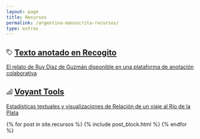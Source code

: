 ```yaml
---
layout: page
title: Recursos
permalink: /argentina-manuscrita-recursos/
type: extras
---
```



<!-- Recursos -->
<div class="container mx-auto px-2">
	<!-- <div class="border-top-thick">  Linea larga 
	<div class="col-1 sm-width-full border-top-thick"> </div> Linea corta -->
  <div class="py-1 mb-0 prose">
    <h2 class="h2 lh-condensed col-9 mb-2">
      <svg class="bi bi-tag" width="0.8em" height="0.8em" viewBox="0 0 16 16" fill="currentColor" xmlns="http://www.w3.org/2000/svg">
        <path fill-rule="evenodd" d="M.5 2A1.5 1.5 0 0 1 2 .5h4.586a1.5 1.5 0 0 1 1.06.44l7 7a1.5 1.5 0 0 1 0 2.12l-4.585 4.586a1.5 1.5 0 0 1-2.122 0l-7-7A1.5 1.5 0 0 1 .5 6.586V2zM2 1.5a.5.5 0 0 0-.5.5v4.586a.5.5 0 0 0 .146.353l7 7a.5.5 0 0 0 .708 0l4.585-4.585a.5.5 0 0 0 0-.708l-7-7a.5.5 0 0 0-.353-.146H2z"/>
        <path fill-rule="evenodd" d="M2.5 4.5a2 2 0 1 1 4 0 2 2 0 0 1-4 0zm2-1a1 1 0 1 0 0 2 1 1 0 0 0 0-2z"/>
        </svg> <a class="no-underline" title="Texto anotado en Recogito" href="https://recogito.pelagios.org/document/wzqxhk0h3vpikm/part/1/edit" target="_blank">Texto anotado en Recogito</a>
    </h2>
  <a class="h3 lh-condensed" href="https://recogito.pelagios.org/document/wzqxhk0h3vpikm/part/1/edit" target="_blank"><p>El relato de Ruy Díaz de Guzmán disponible en una plataforma de anotación colaborativa</p></a></div>

<div class="py-1 mb-0 prose">
    <h2 class="h2 lh-condensed col-9 mb-2">
      <svg class="bi bi-bar-chart" width="0.8em" height="0.8em" viewBox="0 0 16 16" fill="currentColor" xmlns="http://www.w3.org/2000/svg">
      <path fill-rule="evenodd" d="M4 11H2v3h2v-3zm5-4H7v7h2V7zm5-5h-2v12h2V2zm-2-1a1 1 0 0 0-1 1v12a1 1 0 0 0 1 1h2a1 1 0 0 0 1-1V2a1 1 0 0 0-1-1h-2zM6 7a1 1 0 0 1 1-1h2a1 1 0 0 1 1 1v7a1 1 0 0 1-1 1H7a1 1 0 0 1-1-1V7zm-5 4a1 1 0 0 1 1-1h2a1 1 0 0 1 1 1v3a1 1 0 0 1-1 1H2a1 1 0 0 1-1-1v-3z"/>
    </svg> <a class="no-underline" title="VOyant" href="https://voyant-tools.org/?corpus=72efd5fc5fc1324aaa5db3426db994c6&lang=es&stopList=keywords-c14b2fba9c9cf32a12b308215a9a8966&panels=cirrus,reader,trends,summary,contexts" target="_blank">Voyant Tools</a>
    </h2>
  <a class="h3 lh-condensed" href="https://voyant-tools.org/?corpus=72efd5fc5fc1324aaa5db3426db994c6&lang=es&stopList=keywords-c14b2fba9c9cf32a12b308215a9a8966&panels=cirrus,reader,trends,summary,contexts" target="_blank"><p>Estadísticas textuales y visualizaciones de Relación de un viaje al Río de la Plata</p></a></div>
	
  {% for post in site.recursos %}
    {% include post_block.html %}
  {% endfor %}

</div><!-- End Recursos -->